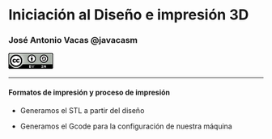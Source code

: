 # Iniciación al Diseño e impresión 3D



### José Antonio Vacas @javacasm
![CCbySA](images/CCbySQ_88x31.png)

* *  *

#### Formatos de impresión y proceso de impresión

* Generamos el STL a partir del diseño

* Generamos el Gcode para la configuración de nuestra máquina
